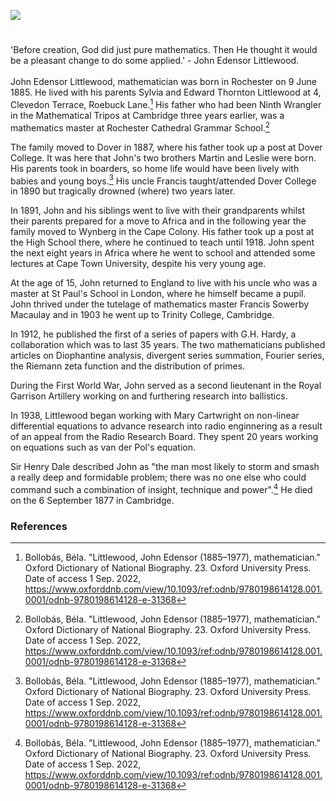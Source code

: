 <a href="https://juncture-digital.org"><img src="https://juncture-digital.org/images/ve-button.png"></a>
<param ve-config title="John Edensor Littlewood" author="Fanta Kebe and Michelle Crowther" layout="vtl" banner="/images/banners/19c.jpg">

<param ve-entity eid="Q507517" aliases="Rochester">
<param ve-entity eid="Q179224" aliases="Dover">

#

'Before creation, God did just pure mathematics. Then He thought it would be a pleasant change to do some applied.' - John Edensor Littlewood.
<br><br>
John Edensor Littlewood, mathematician was born in Rochester on 9 June 1885. He lived with his parents Sylvia and Edward Thornton Littlewood at 4, Clevedon Terrace, Roebuck Lane.[^ref] His father who had been Ninth Wrangler in the Mathematical Tripos at Cambridge three years earlier, was a mathematics master at Rochester Cathedral Grammar School.[^ref]

The family moved to Dover in 1887, where his father took up a post at Dover College. It was here that John's two brothers Martin and Leslie were born. His parents took in boarders, so home life would have been lively with babies and young boys.[^ref] His uncle Francis taught/attended Dover College in 1890 but tragically drowned (where) two years later.
<param ve-image url="https://upload.wikimedia.org/wikipedia/commons/f/f6/Dover_College_postcard.jpg" label="Dover College" attribution="Unknown author, Public domain, via Wikimedia Commons">

In 1891, John and his siblings went to live with their grandparents whilst their parents prepared for a move to Africa and in the following year the family moved to Wynberg in the Cape Colony. His father took up a post at the High School there, where he continued to teach until 1918.  John spent the next eight years in Africa where he went to school and attended some lectures at Cape Town University, despite his very young age.

At the age of 15, John returned to England to live with his uncle who was a master at St Paul's School in London, where he himself became a pupil.  John thrived under the tutelage of mathematics master Francis Sowerby Macaulay and in 1903 he went up to Trinity College, Cambridge. 

In 1912, he published the first of a series of papers with G.H. Hardy, a collaboration which was to last 35 years. The two mathematicians published articles on Diophantine analysis, divergent series summation, Fourier series, the Riemann zeta function and the distribution of primes.

During the First World War, John served as a second lieutenant in the Royal Garrison Artillery working on and furthering research into ballistics. 

In 1938, Littlewood began working with Mary Cartwright on non-linear differential equations to advance research into radio enginnering as a result of an appeal from the Radio Research Board. They spent 20 years working on equations such as van der Pol's equation.

Sir Henry Dale described John as "the man most likely to storm and smash a really deep and formidable problem; there was no one else who could command such a combination of insight, technique and power".[^ref] He died on the 6 September 1877 in Cambridge.
<param ve-image url="https://upload.wikimedia.org/wikipedia/commons/5/56/John_Edensor_Littlewood.jpg" label="John Edensor Littlewood" attribution="no conegut, via Wikimedia Commons" license="CC BY-SA 3.0">

### References

[^ref]: Bollobás, Béla. "Littlewood, John Edensor (1885–1977), mathematician." Oxford Dictionary of National Biography.  23. Oxford University Press. Date of access 1 Sep. 2022, <https://www.oxforddnb.com/view/10.1093/ref:odnb/9780198614128.001.0001/odnb-9780198614128-e-31368>
[^ref]: _Rochester Diocesan Directory_ 1884.
[^ref]: _The Spectator_, 1890
[^ref]: Littlewood, John Endensor. _Littlewood's Miscellany_. Cambridge: Cambridge University Press, 1986.
